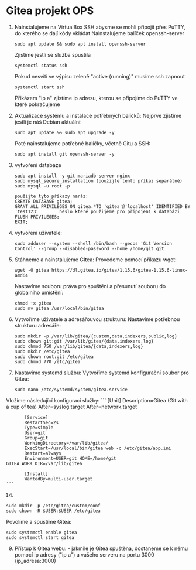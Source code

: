 # Gitea projekt OPS
1. Nainstalujeme na VirtualBox SSH abysme se mohli připojit přes PuTTY, do kterého se dají kódy vkládat
     Nainstalujeme balíček openssh-server
     ```
     sudo apt update && sudo apt install openssh-server
     ```
     Zjistíme jestli se služba spustila
     ```
     systemctl status ssh
     ```
     Pokud nesvítí ve výpisu zeleně "active (running)" musíme ssh zapnout
     ```
     systemctl start ssh
     ```
     Přikázem "ip a" zjistíme ip adresu, kterou se připojíme do PuTTY ve které pokračujeme
   
3. Aktualizace systému a instalace potřebných balíčků:
     Nejprve zjistíme jestli je náš Debian aktuální:
   ```
   sudo apt update && sudo apt upgrade -y
   ```
   Poté nainstalujeme potřebné balíčky, včetně Gitu a SSH:
   ```
   sudo apt install git openssh-server -y
   ```
   


4. vytvoření databáze
   ```
   sudo apt install -y git mariadb-server nginx
   sudo mysql_secure_installation (použijte tento příkaz separátně)
   sudo mysql -u root -p
   ```
   ``` 
   použijte tyto příkazy naráz:
   CREATE DATABASE gitea;
   GRANT ALL PRIVILEGES ON gitea.*TO 'gitea'@'localhost' IDENTIFIED BY 'test123'        heslo které použijeme pro připojení k databázi
   FLUSH PRIVILEGES;
   EXIT;
   ``` 
6. vytvoření uživatele:
   ``` 
   sudo adduser --system --shell /bin/bash --gecos 'Git Version Control' --group --disabled-password --home /home/git git
   ``` 

   
8. Stáhneme a nainstalujeme GItea:
     Provedeme pomocí příkazu wget:
     ``` 
     wget -O gitea https://dl.gitea.io/gitea/1.15.6/gitea-1.15.6-linux-amd64
     ``` 
     Nastavíme souboru práva pro spuštění a přesunutí souboru do globálního umístění:
     ``` 
     chmod +x gitea
     sudo mv gitea /usr/local/bin/gitea
     ``` 
10. Vytvoříme uživatele a adresářouvou strukturu:
      Nastavíme potřebnou strukturu adresáře:
      ``` 
      sudo mkdir -p /var/lib/gitea/{custom,data,indexers,public,log}
      sudo chown git:git /var/lib/gitea/{data,indexers,log}
      sudo chmod 750 /var/lib/gitea/{data,indexers,log}
      sudo mkdir /etc/gitea
      sudo chown root:git /etc/gitea
      sudo chmod 770 /etc/gitea
      ``` 
12. Nastavíme systemd službu:
   Vytvoříme systemd konfigurační soubor pro Gitea:
    ``` 
    sudo nano /etc/systemd/system/gitea.service
    ``` 
   Vložíme následující konfiguraci služby:
    ```
           [Unit]
           Description=Gitea (Git with a cup of tea)
           After=syslog.target
           After=network.target

           [Service]
           RestartSec=2s
           Type=simple
           User=git
           Group=git
           WorkingDirectory=/var/lib/gitea/
           ExecStart=/usr/local/bin/gitea web -c /etc/gitea/app.ini
           Restart=always
           Environment=USER=git HOME=/home/git GITEA_WORK_DIR=/var/lib/gitea

           [Install]
           WantedBy=multi-user.target
    ```
14.
 ``` 
 sudo mkdir -p /etc/gitea/custom/conf
 sudo chown -R $USER:$USER /etc/gitea
 ``` 
      
 Povolíme a spustíme Gitea:
 ```
 sudo systemctl enable gitea
 sudo systemctl start gitea
 ```

9. Přístup k Gitea webu:
        - jakmile je Gitea spuštěna, dostaneme se k němu pomocí ip adresy ("ip a") a vašeho serveru na portu 3000
                (ip_adresa:3000)
